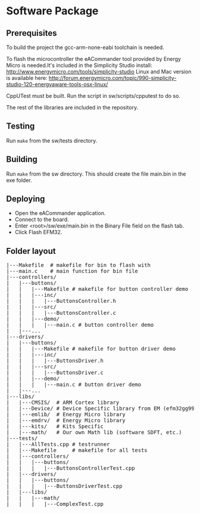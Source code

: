 Software Package
================

Prerequisites
-------------

To build the project the gcc-arm-none-eabi toolchain is needed.

To flash the microcontroller the eACommander tool provided by Energy Micro is needed.It's included in the Simplicity Studio install: http://www.energymicro.com/tools/simplicity-studio
Linux and Mac version is available here: http://forum.energymicro.com/topic/990-simplicity-studio-120-energyaware-tools-osx-linux/

CppUTest must be built.
Run the script in sw/scripts/cpputest to do so.

The rest of the libraries are included in the repository.

Testing
-------

Run `make` from the sw/tests directory.

Building
--------

Run `make` from the sw directory. This should create the file main.bin in the exe folder.

Deploying
------

* Open the eACommander application. 
* Connect to the board. 
* Enter \<root\>/sw/exe/main.bin in the Binary File field on the flash tab.
* Click Flash EFM32.

Folder layout
-------------

<pre>
|---Makefile  # makefile for bin to flash with
|---main.c    # main function for bin file
|---controllers/
|   |---buttons/
|   |   |---Makefile # makefile for button controller demo
|   |   |---inc/
|   |   |   |---ButtonsController.h
|   |   |---src/
|   |   |   |---ButtonsController.c
|   |   |---demo/
|   |   |   |---main.c # button controller demo
|   |---...
|---drivers/
|   |---buttons/
|   |   |---Makefile # makefile for button driver demo
|   |   |---inc/
|   |   |   |---ButtonsDriver.h
|   |   |---src/
|   |   |   |---ButtonsDriver.c
|   |   |---demo/
|   |   |   |---main.c # button driver demo
|   |---...
|---libs/
|   |---CMSIS/  # ARM Cortex library
|   |---Device/ # Device Specific library from EM (efm32gg990f1024.h, ...)
|   |---emlib/  # Energy Micro library
|   |---emdrv/  # Energy Micro library
|   |---kits/   # Kits Specific
|   |---math/   # Our own Math lib (software SDFT, etc.)
|---tests/
|   |---AllTests.cpp # testrunner
|   |---Makefile     # makefile for all tests
|   |---controllers/ 
|   |   |---buttons/
|   |   |   |---ButtonsControllerTest.cpp
|   |---drivers/
|   |   |---buttons/
|   |   |   |---ButtonsDriverTest.cpp
|   |---libs/
|   |   |---math/
|   |   |   |---ComplexTest.cpp
</pre>

